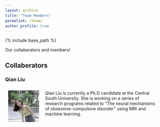```yaml
---
layout: archive
title: "Team Members"
permalink: /team/
author_profile: true
---
```

{% include base_path %}

Our collaberators and members!

## Collaberators
### <strong>Qian Liu</strong>
<div style="display: flex;">
  <!-- 左侧列：占三分之一 -->
  <div style="flex: 0 0 20%; padding: 10px;">
    <img src="/images/Qian_Liu_avatar.jpg" alt="Qian Liu" style="width: 200px; height: auto;" />
  </div>
  
  <!-- 右侧列：占三分之二 -->
  <div style="flex: 2; padding: 10px;">
    Qian Liu is currently a Ph.D candidate at the Central South University. She is working on a series of research programs related to “The neural mechanisms of obsessive-compulsive disorder” using MRI and machine learning.
  </div>
</div>



